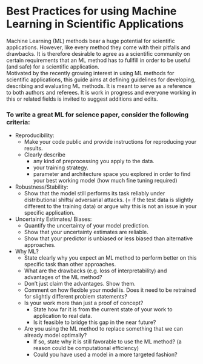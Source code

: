 # Best Practices for using Machine Learning in Scientific Applications
Machine Learning (ML) methods bear a huge potential for scientific applications. However, like every method they come with their pitfalls and drawbacks. It is therefore desirable to agree as a scientific community on certain requirements that an ML method has to fullfill in order to be useful (and safe) for a scientific application.  
Motivated by the recently growing interest in using ML methods for scientific applications, this guide aims at defining guidelines for developing, describing and evaluating ML methods. It is meant to serve as a reference to both authors and referees.
It is work in progress and everyone working in this or related fields is invited to suggest additions and edits.


### To write a great ML for science paper, consider the following criteria:
- Reproducibility:   
  - Make your code public and provide instructions for reproducing your results.
  - Clearly describe 
    - any kind of preprocessing you apply to the data.
    - your training strategy.
    - parameter and architecture space you explored in order to find your best working model (how much fine tuning required)
- Robustness/Stability:
  - Show that the model still performs its task reliably under distributional shifts/ adversarial attacks. (= if the test data is slightly different to the training data) or argue why this is not an issue in your specific application.
- Uncertainty Estimates/ Biases:
  - Quantify the uncertainty of your model prediction. 
  - Show that your uncertainty estimates are reliable.
  - Show that your predictor is unbiased or less biased than alternative approaches.
- Why ML?
  - State clearly why you expect an ML method to perform better on this specific task than other approaches. 
  - What are the drawbacks (e.g. loss of interpretability) and advantages of the ML method?
  - Don’t just claim the advantages. Show them.
  - Comment on how flexible your model is. Does it need to be retrained for slightly different problem statements?
  - Is your work more than just a proof of concept? 
    - State how far it is from the current state of your work to application to real data.
    - Is it feasible to bridge this gap in the near future?
  - Are you using the ML method to replace something that we can already model optimally?
    - If so, state why it is still favorable to use the ML method? (a reason could be computational efficiency) 
    - Could you have used a model in a more targeted fashion? 

